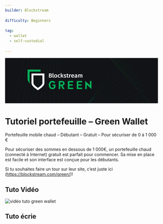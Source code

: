 ```yaml
---
builder: Blockstream

difficulty: Beginners

tag: 
  - wallet
  - self-custodial

---
```


![cover](assets/0.jpg)
# Tutoriel portefeuille – Green Wallet

Portefeuille mobile chaud – Débutant – Gratuit – Pour sécuriser de 0 à 1 000 €

Pour sécuriser des sommes en dessous de 1 000€, un portefeuille chaud (connecté à Internet) gratuit est parfait pour commencer.
Sa mise en place est facile et son interface est conçue pour les débutants.

Si tu souhaites faire un tour sur leur site, c’est juste ici (https://blockstream.com/green/)!

## Tuto Vidéo 

![vidéo tuto green wallet](https://www.youtube.com/watch?v=lONbCS31am4)

## Tuto écrie 
